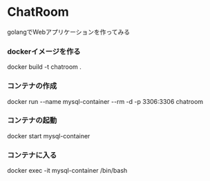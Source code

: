 # ChatRoom
golangでWebアプリケーションを作ってみる


### dockerイメージを作る
docker build -t chatroom .

### コンテナの作成
docker run --name mysql-container --rm -d -p 3306:3306 chatroom

### コンテナの起動
docker start mysql-container

### コンテナに入る
docker exec -it mysql-container /bin/bash
